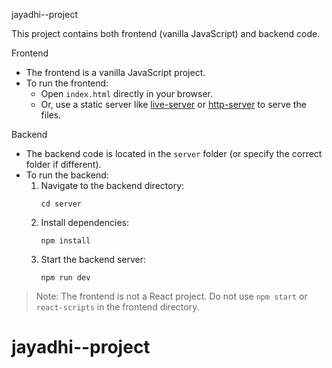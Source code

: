 
 jayadhi--project

This project contains both frontend (vanilla JavaScript) and backend code.

 Frontend

- The frontend is a vanilla JavaScript project.
- To run the frontend:
  - Open `index.html` directly in your browser.
  - Or, use a static server like [live-server](https://www.npmjs.com/package/live-server) or [http-server](https://www.npmjs.com/package/http-server) to serve the files.

 Backend

- The backend code is located in the `server` folder (or specify the correct folder if different).
- To run the backend:
  1. Navigate to the backend directory:
     ```
     cd server
     ```
  2. Install dependencies:
     ```
     npm install
     ```
  3. Start the backend server:
     ```
     npm run dev
     ```

> Note: The frontend is not a React project. Do not use `npm start` or `react-scripts` in the frontend directory.
# jayadhi--project

